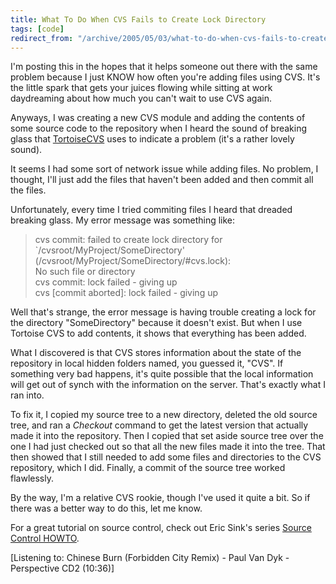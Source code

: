 ```yaml
---
title: What To Do When CVS Fails to Create Lock Directory
tags: [code]
redirect_from: "/archive/2005/05/03/what-to-do-when-cvs-fails-to-create-lock-directory.aspx/"
---
```


I'm posting this in the hopes that it helps someone out there with the
same problem because I just KNOW how often you're adding files using
CVS. It's the little spark that gets your juices flowing while sitting
at work daydreaming about how much you can't wait to use CVS again.

Anyways, I was creating a new CVS module and adding the contents of some
source code to the repository when I heard the sound of breaking glass
that [TortoiseCVS](http://www.tortoisecvs.org/) uses to indicate a
problem (it's a rather lovely sound).

It seems I had some sort of network issue while adding files. No
problem, I thought, I'll just add the files that haven't been added and
then commit all the files.

Unfortunately, every time I tried commiting files I heard that dreaded
breaking glass. My error message was something like:

> cvs commit: failed to create lock directory for
> \`/cvsroot/MyProject/SomeDirectory'\
>  (/cvsroot/MyProject/SomeDirectory/\#cvs.lock):\
>  No such file or directory\
>  cvs commit: lock failed - giving up\
>  cvs [commit aborted]: lock failed - giving up

Well that's strange, the error message is having trouble creating a lock
for the directory "SomeDirectory" because it doesn't exist. But when I
use Tortoise CVS to add contents, it shows that everything has been
added.

What I discovered is that CVS stores information about the state of the
repository in local hidden folders named, you guessed it, "CVS". If
something very bad happens, it's quite possible that the local
information will get out of synch with the information on the server.
That's exactly what I ran into.

To fix it, I copied my source tree to a new directory, deleted the old
source tree, and ran a *Checkout* command to get the latest version that
actually made it into the repository. Then I copied that set aside
source tree over the one I had just checked out so that all the new
files made it into the tree. That then showed that I still needed to add
some files and directories to the CVS repository, which I did. Finally,
a commit of the source tree worked flawlessly.

By the way, I'm a relative CVS rookie, though I've used it quite a bit.
So if there was a better way to do this, let me know.

For a great tutorial on source control, check out Eric Sink's series
[Source Control
HOWTO](http://software.ericsink.com/scm/source_control.html).

[Listening to: Chinese Burn (Forbidden City Remix) - Paul Van Dyk -
Perspective CD2 (10:36)]

